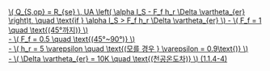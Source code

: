 <a href="/eco2_guide_center/1.%20ECO2%20Logic%20Guide/Hee1_Equation_List.html" class="equation-link" target="_blank" rel="noopener noreferrer">
  \( Q_{S,op} = R_{se} \, UA \left( \alpha I_S - F_f h_r \Delta \vartheta_{er} \right)t, \quad \text{if } \alpha I_S > F_f h_r \Delta \vartheta_{er} \) 
  <span class="note">
    - \( F_f = 1 \quad \text{(45°까지)} \)<br>
    - \( F_f = 0.5 \quad \text{(45°~90°)} \)<br>
    - \( h_r = 5 \varepsilon \quad \text{(모를 경우 } \varepsilon = 0.9\text{)} \)<br>
    - \( \Delta \vartheta_{er} = 10K \quad \text{(천공온도차)} \)
  </span> <span class="eq-number">(1.1.4-4)</span>
</a>

